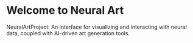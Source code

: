 # Welcome to Neural Art
NeuralArtProject: An interface for visualizing and interacting with neural data, coupled with AI-driven art generation tools.
